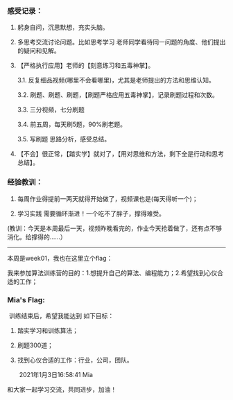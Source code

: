 

### 感受记录：



1. 躬身自问，沉思默想，充实头脑。

2. 多思考交流讨论问题。比如思考学习 老师同学看待同一问题的角度、他们提出的疑问和见解。

3. 【严格执行应用】老师的【刻意练习和五毒神掌】。

   3.1. 反复细品视频(哪里不会看哪里)，尤其是老师提出的方法和思维认知。

   3.2. 刷题、刷题、刷题，【刷题严格应用五毒神掌】，记录刷题过程和次数。

   3.3.  三分视频，七分刷题

   3.4.  前五周，每天刷5题，90%刷老题。

   3.5. 写刷题 思路分析，感受总结。

4. 【不会】很正常，【踏实学】就对了，【用对思维和方法，剩下全是行动和思考总结】。

   

### 经验教训：

1. 每周作业得提前一两天就得开始做了，视频课也是(每天得听一个)；

2. 学习实践 需要循环渐进！一个吃不了胖子，撑得难受。

(教训：今天是本周最后一天，视频昨晚看完的，作业今天抢着做了，还有点不够消化。给撑得的……）





---



本周是week01，我也在这里立个flag：

我来参加算法训练营的目的：1.想提升自己的算法、编程能力；2.希望找到心仪合适的工作；



### Mia's  Flag:

​	训练结束后，希望我能达到 如下目标：

   1. 踏实学习和训练算法；

   2. 刷题300道；

   3. 找到心仪合适的工作：行业，公司，团队。       

      ​											2021年1月3日16:58:41   Mia 



和大家一起学习交流，共同进步，加油！